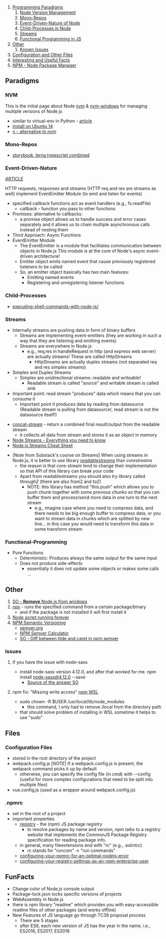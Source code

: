 1. [Programming Paradigms](#Paradigms)
    1. [Node Version Management](#NVM)
    1. [Mono-Repos](#Mono-Repos)
    1. [Event-Driven-Nature of Node](#Event-Driven-Nature)
    1. [Child-Processes in Node](#Child-Processes)
    1. [Streams](#Streams)
    1. [Functional Programming in JS](#Functional-Programming)
1. [Other](#Other)
    1. [Known Issues](#Issues)
1. [Configuration and Other Files](#Files)
1. [Interesting and Useful Facts](#FunFacts)
1. [NPM - Node Package Manager](./npm.md)

## Paradigms ##
### NVM ###
This is the initial page about Node
[nvm](https://github.com/nvm-sh/nvm) & [nvm-windows](https://github.com/coreybutler/nvm-windows) for managing multiple versions of Node.js
* similar to virtual-env in Python - [article](https://www.sitepoint.com/quick-tip-multiple-versions-node-nvm/)
* [install on Ubuntu 14 ](https://www.liquidweb.com/kb/how-to-install-node-js-via-nvm-node-version-manager-on-ubuntu-14-04-lts/)
* [n - alternative to nvm](https://github.com/tj/n)

### Mono-Repos
- [storybook, lerna typescript combined](https://dev.to/shnydercom/monorepos-lerna-typescript-cra-and-storybook-combined-4hli)

### Event-Driven-Nature ###
*[ARTICLE](https://jscomplete.com/learn/node-beyond-basics/node-events)*

HTTP requests, responses and streams (HTTP req and res are streams as well) implement EventEmitter Module (to emit and listen for events)
- specified callback functions act as event handlers (e.g., fs.readFile)
    * callback - function you pass to other functions
- Promises: alternative to callbacks:
    - a promise object allows us to handle success and error cases separately and it allows us to chain multiple asynchronous calls instead of nesting them
- Third Approach: Async Functions
- EventEmitter Module
    - The EventEmitter is a module that facilitates communication between objects in Node.js This module is at the core of Node's async event-driven architecture!
    - Emitter object emits named event that cause previously registered listeners to be called
    - So, an emitter object basically has two main features:
        - Emitting named events
        - Registering and unregistering listener functions

### Child-Processes ###
* [executing-shell-commands-with-node-js/](https://stackabuse.com/executing-shell-commands-with-node-js/)

### Streams ###
- Internally streams are pushing data in form of binary buffers
  - Streams are implementing event-emitters (they are working in such a way that they are listening and emitting events)
  - Streams are everywhere in Node.js
    - e.g., req,res in handleRequest in http (and express web server) are actually streams! These are called HttpStreams
      - HttpStreams are actually duplex streams (not separated req and res simplex streams)
- Simplex and Duplex Streams
  - Simplex are unidirectional streams: readable and writeable!
    - Readable stream is called "source" and writable stream is called sink
- Important point: read stream "produces" data which means that you can consume it
  - Important point it produces data by reading from datasource (Readable stream is pulling from datasource!, read stream is not the datasource itself!)
* [concat-stream](https://www.npmjs.com/package/concat-stream) - return a combined final result/output from the readable stream
  - it collects all data from stream and stores it as an object in memory
* [Node Streams - Everything you need to know](https://www.freecodecamp.org/news/node-js-streams-everything-you-need-to-know-c9141306be93/)
* [Node.js Streams Cheat Sheet](https://devhints.io/nodejs-stream)

- [Note from Substack's course on Streams] When using streams in Node.js, it is better to use library [*readablestreams*](https://github.com/nodejs/readable-stream) than *corestreams*
  - the reason is that core-stream tend to change their implementation so that API of this library can break your code
  - Apart from readablestreams you should also try library called *through2* (there are also from2 and to2)
    - NOTE: this library has method "this.push" which allows you to push chunk together with some previous chunks so that you can buffer them and process/send more data in one turn to the next stream
      - e.g., imagine case where you need to compress data, and there needs to be big enough buffer to compress data, or you want to stream data in chunks which are splitted by new line... in this case you would need to transform this data in some transform stream


### Functional-Programming ###
* Pure Functions
  - Deterministic: Produces always the same output for the same input
  - Does not produce side-effects
    - essentially it does not update some objects or makes some calls ...

## Other ##
1. [SO - **Remove** Node.js from windows](https://stackoverflow.com/questions/20711240/how-to-completely-remove-node-js-from-windows)
1. [npx](https://www.npmjs.com/package/npx) - runs the specified command from a certain package/binary
    - and if the package is not installed it will first install it
1. [Node script running forever](https://github.com/foreversd/forever)
1. [NPM Semantic Versioning](https://docs.npmjs.com/about-semantic-versioning)
    - [semver.org](https://semver.org/)
    - [NPM Semver Calculator](https://semver.npmjs.com/)
    - [SO - Diff between tilde and caret in npm semver](https://stackoverflow.com/questions/22343224/whats-the-difference-between-tilde-and-caret-in-package-json)

### Issues ###
1. If you have the issue with node-sass
	- install node-sass version 4.12.0, and after that worked for me. npm install node-sass@4.12.0 --save
		- [Source of the answer SO](https://stackoverflow.com/questions/46515077/unable-to-install-node-sass-in-my-project/51530331#51530331)

1. npm fix: "Missing write access" [npm WSL](https://flaviocopes.com/npm-fix-missing-write-access-error/)
	- sudo chown -R $USER /usr/local/lib/node_modules
		- this command, I only had to remove /local from the directory path
	- that should solve problem of installing in WSL
sometime it helps to use "sudo"

## Files ##

### Configuration Files
- stored in the root directory of the project
- webpack.config.js
[*NOTE*] If a webpack.config.js is present, the webpack command picks it up by default
    - otherwise, you can specify the config file (in cmd) with --config (useful for more complex configurations that need to be split into multiple files)
- vue.config.js (used as a wrapper around webpack.config.js)

### .npmrc ###
- set in the root of a project
- important properties
    - [registry](https://docs.npmjs.com/misc/registry) - the (npm) JS package registry
        - to resolve packages by name and version, npm talks to a registry website that implements the CommonJS Package Registry specification for reading package info.
    - in general, many fileextensions end with "rc" (e.g., .eslintrc)
        - rc stands for "runcom" -> "run commands"
    - [configuring-your-npmrc-for-an-optimal-nodejs-envir](https://dzone.com/articles/configuring-your-npmrc-for-an-optimal-nodejs-envir-2)
    - [configuring-your-registry-settings-as-an-npm-enterprise-user](https://docs.npmjs.com/configuring-your-registry-settings-as-an-npm-enterprise-user)


## FunFacts ##
* Change color of Node.js console output
* Package-lock.json locks specific versions of projects
* WebAssembly in Node.js
* there is npm library "readme" which provides you with easy-accessible readme files of other packages (and works offline)
* New Features of JS language go through TC39 proposal process
  * There are 5 stages
  * after ES6, each new version of JS has the year in the name, i.e., ES2016, ES2017, ES2018
